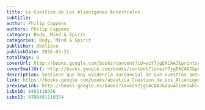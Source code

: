 ```yaml
---
title: La Cuestion de Los Alienigenas Ancestrales
subtitle: 
author: Philip Coppens
authors: Philip Coppens
category: Body, Mind & Spirit
categories: Body, Mind & Spirit
publisher: Obelisco
publishDate: 2016-03-31
totalPage: 0
coverUrl: http://books.google.com/books/content?id=ezY7jgEACAAJ&printsec=frontcover&img=1&zoom=1&source=gbs_api
coverSmallUrl: http://books.google.com/books/content?id=ezY7jgEACAAJ&printsec=frontcover&img=1&zoom=5&source=gbs_api
description: Sostiene que hay evidencia sustancial de que nuestros antepasados eran mucho más avanzados tecnológicamente que acepta en la actualidad y que es muy probable que ciertas culturas antiguas interactuaban con inteligencias no humanas.
link: https://books.google.com/books/about/La_Cuestion_de_Los_Alienigenas_Ancestral.html?hl=&id=ezY7jgEACAAJ
previewLink: http://books.google.es/books?id=ezY7jgEACAAJ&dq=Aliens&hl=&as_pt=BOOKS&cd=9&source=gbs_api
isbn10: 8491110356
isbn13: 9788491110354
---
```

